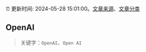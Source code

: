 :alarm_clock: 更新时间: 2024-05-28 15:01:00。[文章来源](/README.md)、[文章分类](/TAGS.md)

## OpenAI


> 关键字：`OpenAI`、`Open AI`



